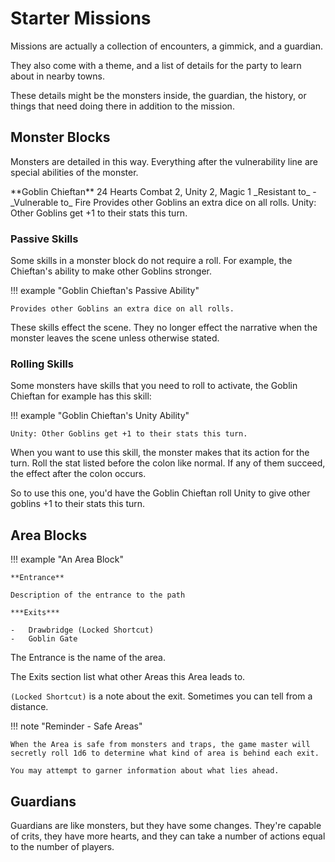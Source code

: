 # Starter Missions

Missions are actually a collection of encounters, a gimmick, and a guardian.

They also come with a theme, and a list of details for the party to learn about in nearby towns.

These details might be the monsters inside, the guardian, the history, or things that need doing there in addition to the mission.

## Monster Blocks

Monsters are detailed in this way. Everything after the vulnerability line are special abilities of the monster.

<div class="monster-list" markdown>
**Goblin Chieftan** 24 Hearts  
Combat 2, Unity 2, Magic 1  
_Resistant to_ -  
_Vulnerable to_ Fire  
Provides other Goblins an extra dice on all rolls.  
Unity: Other Goblins get +1 to their stats this turn.
</div>

### Passive Skills

Some skills in a monster block do not require a roll. For example, the Chieftan's ability to make other Goblins stronger.

!!! example "Goblin Chieftan's Passive Ability"

    Provides other Goblins an extra dice on all rolls.

These skills effect the scene. They no longer effect the narrative when the monster leaves the scene unless otherwise stated.

### Rolling Skills

Some monsters have skills that you need to roll to activate, the Goblin Chieftan for example has this skill:

!!! example "Goblin Chieftan's Unity Ability"

    Unity: Other Goblins get +1 to their stats this turn.

When you want to use this skill, the monster makes that its action for the turn. Roll the stat listed before the colon like normal. If any of them succeed, the effect after the colon occurs.

So to use this one, you'd have the Goblin Chieftan roll Unity to give other goblins +1 to their stats this turn.

## Area Blocks

!!! example "An Area Block"

    **Entrance**

    Description of the entrance to the path

    ***Exits***

    -   Drawbridge (Locked Shortcut)
    -   Goblin Gate

The Entrance is the name of the area.

The Exits section list what other Areas this Area leads to.

`(Locked Shortcut)` is a note about the exit. Sometimes you can tell from a distance.

!!! note "Reminder - Safe Areas"

    When the Area is safe from monsters and traps, the game master will secretly roll 1d6 to determine what kind of area is behind each exit.

    You may attempt to garner information about what lies ahead.

## Guardians

Guardians are like monsters, but they have some changes. They're capable of crits, they have more hearts, and they can take a number of actions equal to the number of players.
